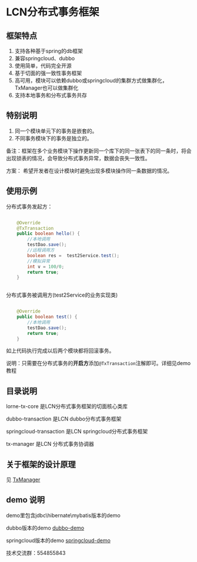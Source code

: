 # LCN分布式事务框架

## 框架特点

1. 支持各种基于spring的db框架
2. 兼容springcloud、dubbo
3. 使用简单，代码完全开源
4. 基于切面的强一致性事务框架
5. 高可用，模块可以依赖dubbo或springcloud的集群方式做集群化，TxManager也可以做集群化
6. 支持本地事务和分布式事务共存


## 特别说明

1. 同一个模块单元下的事务是嵌套的。
2. 不同事务模块下的事务是独立的。

备注：框架在多个业务模块下操作更新同一个库下的同一张表下的同一条时，将会出现锁表的情况，会导致分布式事务异常，数据会丧失一致性。

方案：
  希望开发者在设计模块时避免出现多模块操作同一条数据的情况。

## 使用示例

分布式事务发起方：
```java

    @Override
    @TxTransaction
    public boolean hello() {
        //本地调用
        testDao.save();
        //远程调用方
        boolean res =  test2Service.test();
        //模拟异常
        int v = 100/0;
        return true;
    }
    
```

分布式事务被调用方(test2Service的业务实现类)
```java

    @Override
    public boolean test() {
        //本地调用
        testDao.save();
        return true;
    }

```

如上代码执行完成以后两个模块都将回滚事务。

说明：只需要在分布式事务的**开启方**添加`@TxTransaction`注解即可。详细见demo教程


## 目录说明

lorne-tx-core 是LCN分布式事务框架的切面核心类库

dubbo-transaction 是LCN dubbo分布式事务框架

springcloud-transaction 是LCN springcloud分布式事务框架

tx-manager 是LCN 分布式事务协调器


## 关于框架的设计原理

见 [TxManager](https://github.com/1991wangliang/tx-lcn/blob/master/tx-manager/README.md)


## demo 说明

demo里包含jdbc\hibernate\mybatis版本的demo

dubbo版本的demo [dubbo-demo](https://github.com/1991wangliang/dubbo-lcn-demo)

springcloud版本的demo [springcloud-demo](https://github.com/1991wangliang/springcloud-lcn-demo)


技术交流群：554855843